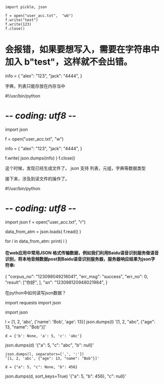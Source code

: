 ```
import pickle, json

f = open("user_acc.txt",  "wb")
f.write("text")
f.write(123)
f.close()
```

# 会报错，如果要想写入，需要在字符串中加入 b"test"，这样就不会出错。

info = {
	    "alex":  "123",
	        "jack":  "4444",
}

字典，列表只能存放在内存当中

#!/usr/bin/python
# -*- coding:  utf8  -*-

import json

f = open("user_acc.txt",  "w")

info = {
	    "alex":  "123",
	        "jack":  "4444",
}

f.write(  json.dumps(info)  )
f.close()

这个时候，发现已经生成文件了。
json   支持 列表，元组，字典等数据类型


接下来，涉及到读文件的操作了。

#!/usr/bin/python
# -*- coding: utf8 -*-

import json
f = open("user_acc.txt",  "r")

data_from_atm = json.loads(  f.read()  )

for i in data_from_atm:
    print( i )




#### 在web应用中常用JSON 格式传输数据，例如我们利用Baidu语音识别服务做语音识别，将本地音频数据post到Baidu语音识别服务器，服务器响应结果为json字符串:

{
	"corpus_no": "123098049218041",
		"err_msg": "success",
		"err_no": 0,
		"result": ["你好", ],
		"sn": "123098120948021984",
}

在python中如何读写json数据？

import requests
import json

import json

l = [1, 2, 'abc', {'name': 'Bob', 'age': 13}]
json.dumps(l)
	'[1, 2, "abc", {"age": 13, "name": "Bob"}]'

	d = {'b': None, 'a': 5, 'c': 'abc'}
json.dumps(d)
	'{"a": 5, "c": "abc", "b": null}'

	json.dumps(l, separators=[',', ':'])
	'[1, 2, 'abc', {"age": 13, "name": "Bob"}]'

	d = {"a": 5, "c": None, "b": 456} 
json.dumps(d, sort_keys=True)
	'{"a": 5, "b": 456}, "c": null}'




